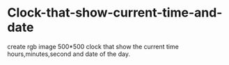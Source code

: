# Clock-that-show-current-time-and-date
create rgb image 500*500 clock  that show the current time hours,minutes,second and date of the day.
